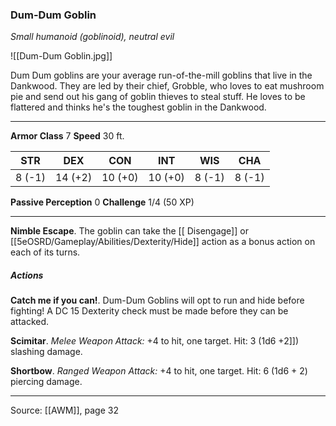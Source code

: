 ### Dum-Dum Goblin
_Small humanoid (goblinoid), neutral evil_

![[Dum-Dum Goblin.jpg]]

Dum Dum goblins are your average run-of-the-mill goblins that live in the Dankwood. They are led by their chief, Grobble, who loves to eat mushroom pie and send out his gang of goblin thieves to steal stuff. He loves to be flattered and thinks he's the toughest goblin in the Dankwood.



---

**Armor Class** 7
**Speed** 30 ft.

| STR     | DEX     | CON     | INT     | WIS     | CHA     |
|---------|---------|---------|---------|---------|---------|
| 8 (-1) | 14 (+2) | 10 (+0) | 10 (+0) | 8 (-1) | 8 (-1) |

**Passive Perception** 0
**Challenge** 1/4 (50 XP)

---

**Nimble Escape**. The goblin can take the [[ Disengage]] or [[5eOSRD/Gameplay/Abilities/Dexterity/Hide]] action as a bonus action on each of its turns.

##### Actions
**Catch me if you can!**. Dum-Dum Goblins will opt to run and hide before fighting! A DC 15 Dexterity check must be made before they can be attacked.

**Scimitar**. _Melee Weapon Attack:_ +4 to hit, one target. Hit: 3 (1d6 +2]]) slashing damage.

**Shortbow**. _Ranged Weapon Attack:_ +4 to hit, one target. Hit: 6 (1d6 + 2) piercing damage.


---

Source: [[AWM]], page 32